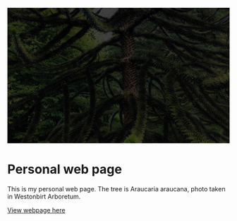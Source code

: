 ![alt-text-1](img/hero/hero-1.jpg "title-1")

# Personal web page

This is my personal web page. The tree is Araucaria araucana, photo taken in Westonbirt Arboretum.

[View webpage here](https://guyreading.github.io/ "Click me!")

